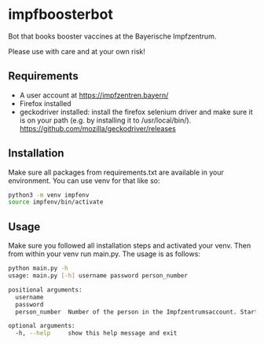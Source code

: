 # impfboosterbot
Bot that books booster vaccines at the Bayerische Impfzentrum.

Please use with care and at your own risk!

## Requirements
* A user account at https://impfzentren.bayern/ 
* Firefox installed
* geckodriver installed: install the firefox selenium driver and make sure it is on your path (e.g. by installing it to /usr/local/bin/). https://github.com/mozilla/geckodriver/releases

## Installation
Make sure all packages from requirements.txt are available in your environment. You can use venv for that like so:

```bash
python3 -m venv impfenv
source impfenv/bin/activate
```

## Usage
Make sure you followed all installation steps and activated your venv. Then from within your venv run main.py. The usage is as follows:

```bash
python main.py -h
usage: main.py [-h] username password person_number

positional arguments:
  username
  password
  person_number  Number of the person in the Impfzentrumsaccount. Starts with 1.

optional arguments:
  -h, --help     show this help message and exit

```